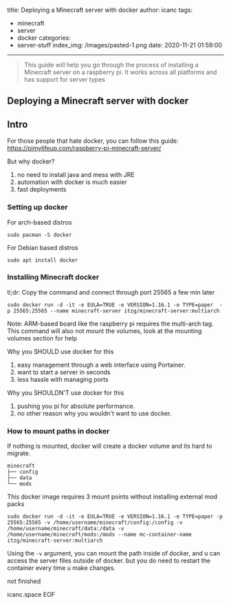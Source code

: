 title: Deploying a Minecraft server with docker
author: icanc
tags:
  - minecraft
  - server
  - docker
categories:
  - server-stuff
index_img: /images/pasted-1.png
date: 2020-11-21 01:59:00
---
> This guide will help you go through the process of installing a Minecraft server on a raspberry pi. It works across all platforms and has support for server types

<!-- more -->

## Deploying a Minecraft server with docker

## Intro

For those people that hate docker,
you can follow this guide: https://pimylifeup.com/raspberry-pi-minecraft-server/

But why docker?
1. no need to install java and mess with JRE
2. automation with docker is much easier
3. fast deployments

### Setting up docker
For arch-based distros

```
sudo pacman -S docker
```

For Debian based distros

```
sudo apt install docker
```

### Installing Minecraft docker

tl;dr:
Copy the command and connect through port 25565 a few min later

```
sudo docker run -d -it -e EULA=TRUE -e VERSION=1.16.1 -e TYPE=paper  -p 25565:25565 --name minecraft-server itzg/minecraft-server:multiarch
```

Note: ARM-based board like the raspberry pi requires the multi-arch tag. This command will also not mount the volumes, look at the mounting volumes section for help

Why you SHOULD use docker for this
1. easy management through a web interface using Portainer.
2. want to start a server in seconds
3. less hassle with managing ports

Why you SHOULDN'T use docker for this
1. pushing you pi for absolute performance.
2. no other reason why you wouldn't want to use docker.


### How to mount paths in docker
If nothing is mounted, docker will create a docker volume and its hard to migrate.

``` 
minecraft
├── config
├── data
└── mods
```
This docker image requires 3 mount points without installing external mod packs

```
sudo docker run -d -it -e EULA=TRUE -e VERSION=1.16.1 -e TYPE=paper -p 25565:25565 -v /home/username/minecraft/config:/config -v /home/username/minecraft/data:/data -v /home/username/minecraft/mods:/mods --name mc-container-name itzg/minecraft-server:multiarch
```

Using the `-v` argument, you can mount the path inside of docker, and u can access the server files outside of docker. but you do need to restart the container every time u make changes.

not finished

icanc.space
EOF